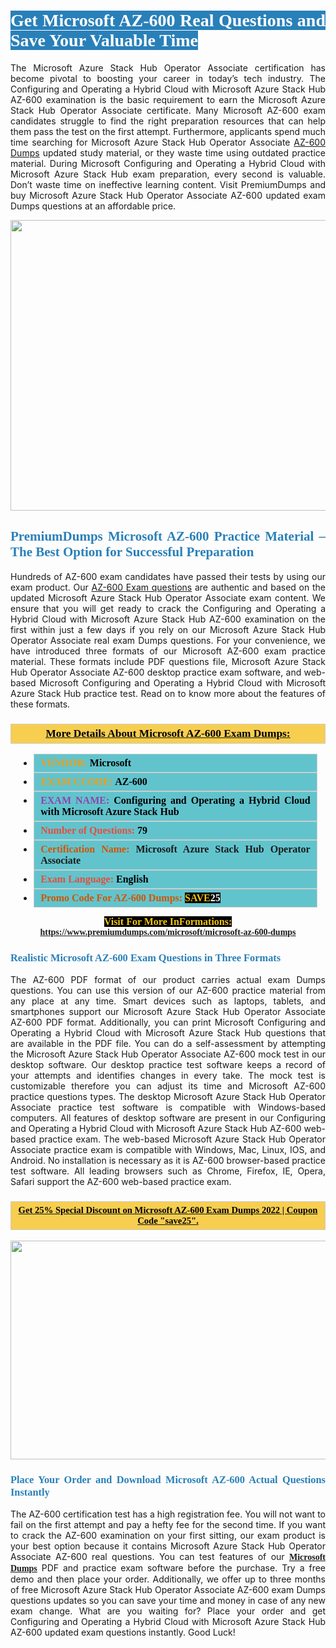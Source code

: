 <h1 style="text-align: justify;"><span style="color:#ffffff;"><span style="font-family:Georgia,serif;"><strong><span style="background-color:#2980b9;">Get Microsoft AZ-600 Real Questions and Save Your Valuable Time</span></strong></span></span></h1>

<p style="text-align: justify;">The Microsoft Azure Stack Hub Operator Associate certification has become pivotal to boosting your career in today’s tech industry. The Configuring and Operating a Hybrid Cloud with Microsoft Azure Stack Hub AZ-600 examination is the basic requirement to earn the Microsoft Azure Stack Hub Operator Associate certificate. Many Microsoft AZ-600 exam candidates struggle to find the right preparation resources that can help them pass the test on the first attempt. Furthermore, applicants spend much time searching for Microsoft Azure Stack Hub Operator Associate <a href="https://www.premiumdumps.com/microsoft/microsoft-az-600-dumps">AZ-600 Dumps</a> updated study material, or they waste time using outdated practice material. During Microsoft Configuring and Operating a Hybrid Cloud with Microsoft Azure Stack Hub exam preparation, every second is valuable. Don’t waste time on ineffective learning content. Visit PremiumDumps and buy Microsoft Azure Stack Hub Operator Associate AZ-600 updated exam Dumps questions at an affordable price.</p>

<p style="text-align: center;"><a href="https://www.premiumdumps.com/microsoft/microsoft-az-600-dumps"><img alt="" src="https://i.imgur.com/KJGzbJ2.jpeg" style="width: 700px; height: 465px;" /></a></p>

<h2 style="text-align: justify;"><span style="color:#2980b9;"><span style="font-family:Georgia,serif;"><strong>PremiumDumps Microsoft AZ-600 Practice Material – The Best Option for Successful Preparation</strong></span></span></h2>

<p style="text-align: justify;">Hundreds of AZ-600 exam candidates have passed their tests by using our exam product. Our <a href="https://www.premiumdumps.com/microsoft/microsoft-az-600-dumps">AZ-600 Exam questions</a> are authentic and based on the updated Microsoft Azure Stack Hub Operator Associate exam content. We ensure that you will get ready to crack the Configuring and Operating a Hybrid Cloud with Microsoft Azure Stack Hub AZ-600 examination on the first within just a few days if you rely on our Microsoft Azure Stack Hub Operator Associate real exam Dumps questions. For your convenience, we have introduced three formats of our Microsoft AZ-600 exam practice material. These formats include PDF questions file, Microsoft Azure Stack Hub Operator Associate AZ-600 desktop practice exam software, and web-based Microsoft Configuring and Operating a Hybrid Cloud with Microsoft Azure Stack Hub practice test. Read on to know more about the features of these formats.</p>

<h3 style="background: #f7ce50; border: 1px solid rgb(204, 204, 204); padding: 5px 10px; text-align: center;"><span style="font-family:Georgia,serif;"><u><u><span style="color:#000000;"><span style="font-size:11pt"><span style="line-height:normal"><b><span style="font-size:13.0pt"><span cambria="">More Details About Microsoft AZ-600 Exam Dumps:</span></span></b></span></span></span></u></u></span></h3>

<ul>
	<li style="margin:0cm 10pt">
	<div style="background:#61c4cd; border: 1px solid rgb(204, 204, 204); padding: 5px 10px; text-align: justify;"><span style="font-family:Georgia,serif;"><span style="font-size:11pt"><span style="line-height:normal"><b><span style="font-size:12.0pt"><span new="" roman="" times=""><span style="color:#f39c12;">VENDOR:</span> <span style="color:#000000;">Microsoft</span></span></span></b></span></span></span></div>
	</li>
	<li style="margin:0cm 10pt">
	<div style="background: #61c4cd; border: 1px solid rgb(204, 204, 204); padding: 5px 10px; text-align: justify;"><span style="font-family:Georgia,serif;"><span style="font-size:11pt"><span style="line-height:normal"><b><span style="font-size:12.0pt"><span new="" roman="" times=""><span style="color:#f39c12;">EXAM CCODE:</span> <span style="color:#000000;">AZ-600</span></span></span></b></span></span></span></div>
	</li>
	<li style="margin:0cm 10pt">
	<div style="background: #61c4cd; border: 1px solid rgb(204, 204, 204); padding: 5px 10px; text-align: justify;"><span style="font-family:Georgia,serif;"><span style="font-size:11pt"><span style="line-height:normal"><b><span style="font-size:12.0pt"><span new="" roman="" times=""><span style="color:#8e44ad;">EXAM NAME:</span> <span style="color:#000000;">Configuring and Operating a Hybrid Cloud with Microsoft Azure Stack Hub</span></span></span></b></span></span></span></div>
	</li>
	<li style="margin:0cm 10pt">
	<div style="background: #61c4cd; border: 1px solid rgb(204, 204, 204); padding: 5px 10px;"><span style="font-family:Georgia,serif;"><span style="font-size:11pt"><span style="line-height:normal"><b><span style="font-size:12.0pt"><span new="" roman="" times=""><span style="color:#e74c3c;">Number of Questions:</span><span style="color:#000000;"><span style="color:#f1c40f;"> </span>79</span></span></span></b></span></span></span></div>
	</li>
	<li style="margin:0cm 10pt">
	<div style="background: #61c4cd; border: 1px solid rgb(204, 204, 204); padding: 5px 10px; text-align: justify;"><span style="font-family:Georgia,serif;"><span style="font-size:11pt"><span style="line-height:normal"><b><span style="font-size:12.0pt"><span new="" roman="" times=""><span style="color:#d35400;">Certification Name:</span> Microsoft Azure Stack Hub Operator Associate</span></span></b></span></span></span></div>
	</li>
	<li style="margin:0cm 10pt">
	<div style="background: #61c4cd; border: 1px solid rgb(204, 204, 204); padding: 5px 10px; text-align: justify;"><span style="font-family:Georgia,serif;"><span style="font-size:11pt"><span style="line-height:normal"><b><span style="font-size:12.0pt"><span new="" roman="" times=""><span style="color:#e74c3c;">Exam Language:</span> <span style="color:#000000;">English</span></span></span></b></span></span></span></div>
	</li>
	<li style="margin:0cm 10pt">
	<div style="background: #61c4cd; border: 1px solid rgb(204, 204, 204); padding: 5px 10px;"><span style="font-family:Georgia,serif;"><span style="font-size:11pt"><span style="line-height:normal"><b><span style="font-size:12.0pt"><span new="" roman="" times=""><span style="color:#d35400;">Promo Code For AZ-600 Dumps:</span><span style="color:#f1c40f;"> <span style="background-color:#000000;">SAVE</span></span><span style="color:#ffffff;"><span style="background-color:#000000;">25</span></span></span></span></b></span></span></span></div>
	</li>
</ul>

<p style="text-align: center;"><span style="font-family:Georgia,serif;"><strong><span style="font-size:16px;"><span style="color:#f1c40f;"><span style="background-color:#000000;">Visit For More InFormations:</span></span></span> <a href="https://www.premiumdumps.com/microsoft/microsoft-az-600-dumps">https://www.premiumdumps.com/microsoft/microsoft-az-600-dumps</a></strong></span></p>

<h3 style="text-align: justify;"><span style="color:#2980b9;"><span style="font-family:Georgia,serif;"><strong><strong><strong>Realistic Microsoft AZ-600 Exam Questions in Three Formats</strong></strong></strong></span></span></h3>

<p style="text-align: justify;">The AZ-600 PDF format of our product carries actual exam Dumps questions. You can use this version of our AZ-600 practice material from any place at any time. Smart devices such as laptops, tablets, and smartphones support our Microsoft Azure Stack Hub Operator Associate AZ-600 PDF format. Additionally, you can print Microsoft Configuring and Operating a Hybrid Cloud with Microsoft Azure Stack Hub questions that are available in the PDF file. You can do a self-assessment by attempting the Microsoft Azure Stack Hub Operator Associate AZ-600 mock test in our desktop software. Our desktop practice test software keeps a record of your attempts and identifies changes in every take. The mock test is customizable therefore you can adjust its time and Microsoft AZ-600 practice questions types. The desktop Microsoft Azure Stack Hub Operator Associate practice test software is compatible with Windows-based computers. All features of desktop software are present in our Configuring and Operating a Hybrid Cloud with Microsoft Azure Stack Hub AZ-600 web-based practice exam. The web-based Microsoft Azure Stack Hub Operator Associate practice exam is compatible with Windows, Mac, Linux, IOS, and Android. No installation is necessary as it is AZ-600 browser-based practice test software. All leading browsers such as Chrome, Firefox, IE, Opera, Safari support the AZ-600 web-based practice exam.</p>

<h3 style="background: rgb(247, 206, 80); border: 1px solid rgb(204, 204, 204); padding: 5px 10px; text-align: center;"><span style="font-family:Georgia,serif;"><u><span style="color:#000000;"><span style="font-size:11pt;"><span style="line-height:normal;"><b><span cambria="">Get 25% Special Discount on Microsoft AZ-600 Exam Dumps 2022 | Coupon Code "save25".</span></b></span></span></span></u></span></h3>

<p style="text-align: center;"><strong><strong><a href="https://www.premiumdumps.com/microsoft/microsoft-az-600-dumps"><img alt="" src="https://i.imgur.com/F18GQwv.jpeg" style="width: 700px; height: 350px;" /></a></strong></strong></p>

<h3 style="text-align: justify;"><strong><span style="color:#2980b9;"><span style="font-family:Georgia,serif;"><strong><strong><strong>Place Your Order and Download Microsoft AZ-600 Actual Questions Instantly</strong></strong></strong></span></span></strong></h3>

<p style="text-align: justify;">The AZ-600 certification test has a high registration fee. You will not want to fail on the first attempt and pay a hefty fee for the second time. If you want to crack the AZ-600 examination on your first sitting, our exam product is your best option because it contains Microsoft Azure Stack Hub Operator Associate AZ-600 real questions. You can test features of our <span style="font-family:Georgia,serif;"><strong><a href="https://www.premiumdumps.com/microsoft-exam-dumps">Microsoft Dumps</a></strong></span> PDF and practice exam software before the purchase. Try a free demo and then place your order. Additionally, we offer up to three months of free Microsoft Azure Stack Hub Operator Associate AZ-600 exam Dumps questions updates so you can save your time and money in case of any new exam change. What are you waiting for? Place your order and get Configuring and Operating a Hybrid Cloud with Microsoft Azure Stack Hub AZ-600 updated exam questions instantly. Good Luck!</p>
